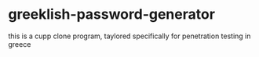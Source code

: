# greeklish-password-generator
this is a cupp clone program, taylored specifically for penetration testing in greece
